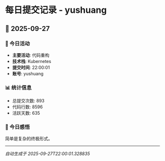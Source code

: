 # 每日提交记录 - yushuang

## 📅 2025-09-27

### 🎯 今日活动
- **主要活动**: 代码重构
- **技术栈**: Kubernetes
- **提交时间**: 22:00:01
- **账号**: yushuang

### 📊 统计信息
- 总提交次数: 893
- 代码行数: 8596
- 活跃天数: 635

### 💭 今日感悟
简单是复杂的终极形式。

---
*自动生成于 2025-09-27T22:00:01.328835*
